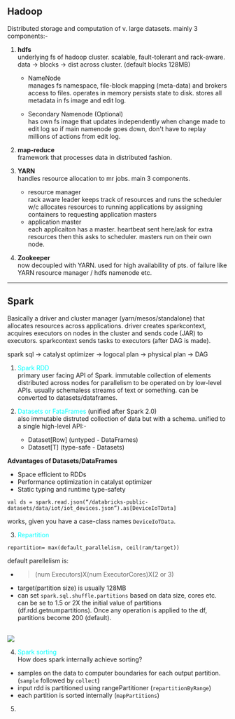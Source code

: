 ## Hadoop

Distributed storage and computation of v. large datasets. mainly 3 components:- 

1. **hdfs** <br>
underlying fs of hadoop cluster. scalable, fault-tolerant and rack-aware. data -> blocks -> dist across cluster. (default blocks 128MB)

    - NameNode <br>
    manages fs namespace, file-block mapping (meta-data) and brokers access to files. operates in memory persists state to disk. stores all metadata in fs image and edit log.

    - Secondary Namenode (Optional) <br>
    has own fs image that updates independently when change made to edit log so if main namenode goes down, don't have to replay millions of actions from edit log.


2. **map-reduce** <br>
framework that processes data in distributed fashion. 

3. **YARN** <br>
handles resource allocation to mr jobs. main 3 components. 

    - resource manager <br>
    rack aware leader keeps track of resources and runs the scheduler w/c allocates resources to running applications by assigning containers to requesting application masters
    - application master <br>
    each applicaiton has a master. heartbeat sent here/ask for extra resources then this asks to scheduler. masters run on their own node.

4. **Zookeeper** <br>
now decoupled with YARN. used for high availability of pts. of failure like YARN resource manager / hdfs namenode etc. 

***

## Spark

Basically a driver and cluster manager (yarn/mesos/standalone) that allocates resources across applications. driver creates sparkcontext, acquires executors on nodes in the cluster and sends code (JAR) to executors. sparkcontext sends tasks to executors (after DAG is made). 

spark sql -> catalyst optimizer -> logocal plan -> physical plan -> DAG

1. <font color="cyan">Spark RDD</font> <br>
primary user facing API of Spark. immutable collection of elements distributed across nodes for parallelism to be operated on by low-level APIs. usually schemaless streams of text or something. can be converted to datasets/dataframes.

2. <font color="cyan">Datasets or FataFrames</font> (unified after Spark 2.0) <br>
also immutable distruted collection of data but with a schema. unified to a single high-level API:- <br>

    - Dataset[Row] (untyped - DataFrames)
    - Dataset[T] (type-safe - Datasets) 

**Advantages of Datasets/DataFrames**
- Space efficient to RDDs
- Performance optimization in catalyst optimizer
- Static typing and runtime type-safety

```spark sql
val ds = spark.read.json(“/databricks-public-datasets/data/iot/iot_devices.json”).as[DeviceIoTData]
```
works, given you have a case-class names ```DeviceIoTData```.

3. <font color="cyan">Repartition</font> <br>
```spark sql
repartition= max(default_parallelism, ceil(ram/target))
```

default parellelism is:
- > (num Executors)X(num ExecutorCores)X(2 or 3)
- target(partition size) is usually 128MB 
- can set ```spark.sql.shuffle.partitions``` based on data size, cores etc. can be se to 1.5 or 2X the initial value of partitions (df.rdd.getnumpartitions). Once any operation is applied to the df, partitions become 200 (default). 

<br>
<img src="/Users/rajat_mac/Documents/SomethingNewDaily/images/repartition.png">


4. <font color="cyan">Spark sorting</font> <br>
How does spark internally achieve sorting?
- samples on the data to computer boundaries for each output partition. (```sample``` followed by ```collect```)
- input rdd is partitioned using rangePartitioner (```repartitionByRange```)
- each partition is sorted internally (```mapPartitions```)


5. 
 
